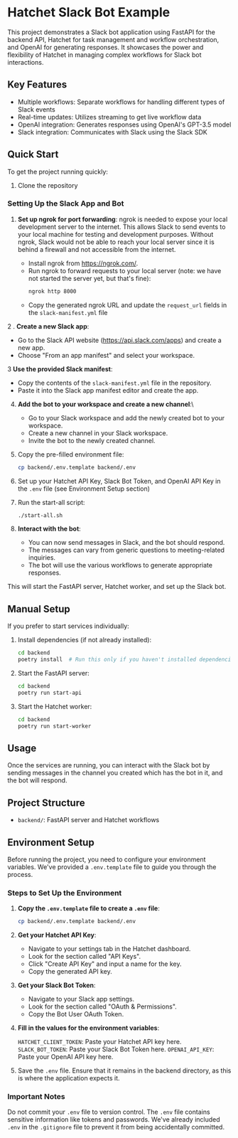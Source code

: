
# Hatchet Slack Bot Example

This project demonstrates a Slack bot application using FastAPI for the backend API, Hatchet for task management and workflow orchestration, and OpenAI for generating responses. It showcases the power and flexibility of Hatchet in managing complex workflows for Slack bot interactions.

## Key Features

- Multiple workflows: Separate workflows for handling different types of Slack events
- Real-time updates: Utilizes streaming to get live workflow data
- OpenAI integration: Generates responses using OpenAI's GPT-3.5 model
- Slack integration: Communicates with Slack using the Slack SDK

## Quick Start

To get the project running quickly:

1. Clone the repository

### Setting Up the Slack App and Bot

1. **Set up ngrok for port forwarding**:
   ngrok is needed to expose your local development server to the internet. This allows Slack to send events to your local machine for testing and development purposes. Without ngrok, Slack would not be able to reach your local server since it is behind a firewall and not accessible from the internet.

   - Install ngrok from https://ngrok.com/.
   - Run ngrok to forward requests to your local server (note: we have not started the server yet, but that's fine):
     ```bash
     ngrok http 8000
     ```
   - Copy the generated ngrok URL and update the `request_url` fields in the `slack-manifest.yml` file

2 . **Create a new Slack app**:
   - Go to the Slack API website (https://api.slack.com/apps) and create a new app.
   - Choose "From an app manifest" and select your workspace.

3 **Use the provided Slack manifest**:
   - Copy the contents of the `slack-manifest.yml` file in the repository.
   - Paste it into the Slack app manifest editor and create the app.

4. **Add the bot to your workspace and create a new channel**:\
   - Go to your Slack workspace and add the newly created bot to your workspace.
   - Create a new channel in your Slack workspace.
   - Invite the bot to the newly created channel.

5. Copy the pre-filled environment file:
   ```bash
   cp backend/.env.template backend/.env
   ```
   
6. Set up your Hatchet API Key, Slack Bot Token, and OpenAI API Key in the `.env` file (see Environment Setup section)
7. Run the start-all script:
   ```bash
   ./start-all.sh
   ```
8. **Interact with the bot**:
   - You can now send messages in Slack, and the bot should respond.
   - The messages can vary from generic questions to meeting-related inquiries.
   - The bot will use the various workflows to generate appropriate responses.



This will start the FastAPI server, Hatchet worker, and set up the Slack bot.

## Manual Setup

If you prefer to start services individually:

1. Install dependencies (if not already installed):
   ```bash
   cd backend
   poetry install  # Run this only if you haven't installed dependencies yet
   ```

2. Start the FastAPI server:
   ```bash
   cd backend
   poetry run start-api
   ```

3. Start the Hatchet worker:
   ```bash
   cd backend
   poetry run start-worker
   ```

## Usage

Once the services are running, you can interact with the Slack bot by sending messages in the channel you created which has the bot in it, and the bot will respond.

## Project Structure

- `backend/`: FastAPI server and Hatchet workflows

## Environment Setup

Before running the project, you need to configure your environment variables. We've provided a `.env.template` file to guide you through the process.

### Steps to Set Up the Environment

1. **Copy the `.env.template` file to create a `.env` file**:

   ```bash
   cp backend/.env.template backend/.env
   ```

2. **Get your Hatchet API Key**:
   - Navigate to your settings tab in the Hatchet dashboard.
   - Look for the section called "API Keys".
   - Click "Create API Key" and input a name for the key.
   - Copy the generated API key.

3. **Get your Slack Bot Token**:
   - Navigate to your Slack app settings.
   - Look for the section called "OAuth & Permissions".
   - Copy the Bot User OAuth Token.

4. **Fill in the values for the environment variables**:

   `HATCHET_CLIENT_TOKEN`: Paste your Hatchet API key here.
   `SLACK_BOT_TOKEN`: Paste your Slack Bot Token here.
   `OPENAI_API_KEY`: Paste your OpenAI API key here.

5. Save the `.env` file. Ensure that it remains in the backend directory, as this is where the application expects it.



### Important Notes

Do not commit your `.env` file to version control. The `.env` file contains sensitive information like tokens and passwords. We've already included `.env` in the `.gitignore` file to prevent it from being accidentally committed.

